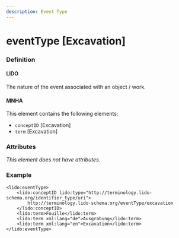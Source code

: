 ```yaml
---
description: Event Type
---
```


# eventType \[Excavation\]

### Definition

#### LIDO

The nature of the event associated with an object / work.

#### MNHA

This element contains the following elements:

* `conceptID` \[Excavation\]
* `term` \[Excavation\]

### Attributes

_This element does not have attributes_.

### Example

```markup
<lido:eventType>
    <lido:conceptID lido:type="http://terminology.lido-schema.org/identifier_type/uri">
        http://terminology.lido-schema.org/eventType/excavation
    </lido:conceptID>
    <lido:term>Fouille</lido:term>
    <lido:term xml:lang="de">Ausgrabung</lido:term>
    <lido:term xml:lang="en">Excavation</lido:term>
</lido:eventType>
```

